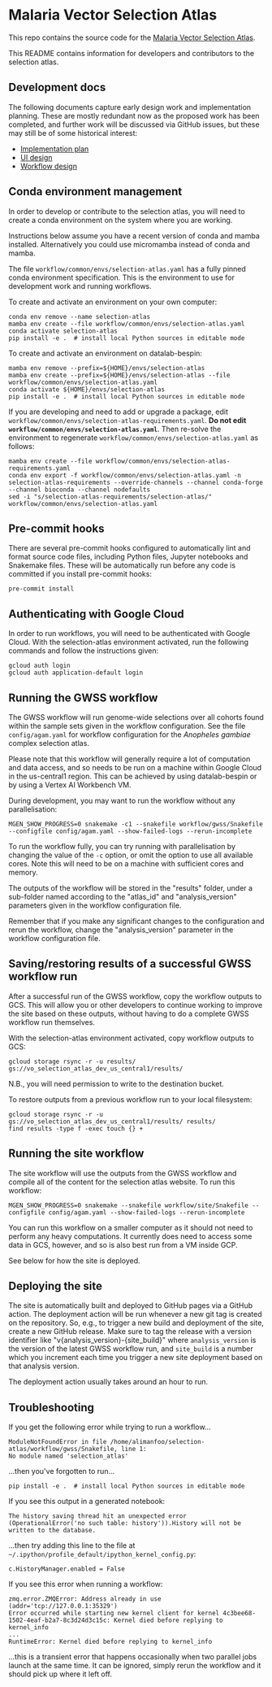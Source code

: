 # Malaria Vector Selection Atlas

This repo contains the source code for the [Malaria Vector Selection Atlas](https://anopheles-genomic-surveillance.github.io/selection-atlas/).

This README contains information for developers and contributors to the selection atlas.


## Development docs

The following documents capture early design work and implementation planning. These are mostly redundant now as the proposed work has been completed, and further work will be discussed via GitHub issues, but these may still be of some historical interest:

-   [Implementation plan](https://docs.google.com/document/d/1VvVZqIQWP8a2zH_CqTgKOp7_KotiJX8bcQ-RWfxiEj8/edit?usp=sharing)
-   [UI design](https://www.figma.com/file/k8lS8xUvYmPopMv1MpyYO0/Selection-atlas?node-id=3487%3A6008&t=bUqtIieBnHcFTzk3-1)
-   [Workflow design](https://miro.com/app/board/uXjVPlYc-lM=/?share_link_id=382195427430)


## Conda environment management

In order to develop or contribute to the selection atlas, you will need to create a conda environment on the system where you are working.

Instructions below assume you have a recent version of conda and mamba installed. Alternatively you could use micromamba instead of conda and mamba.

The file `workflow/common/envs/selection-atlas.yaml` has a fully pinned conda environment specification. This is the environment to use for development work and running workflows.

To create and activate an environment on your own computer:

```
conda env remove --name selection-atlas
mamba env create --file workflow/common/envs/selection-atlas.yaml
conda activate selection-atlas
pip install -e .  # install local Python sources in editable mode
```

To create and activate an environment on datalab-bespin:

```
mamba env remove --prefix=${HOME}/envs/selection-atlas
mamba env create --prefix=${HOME}/envs/selection-atlas --file workflow/common/envs/selection-atlas.yaml
conda activate ${HOME}/envs/selection-atlas
pip install -e .  # install local Python sources in editable mode
```

If you are developing and need to add or upgrade a package, edit `workflow/common/envs/selection-atlas-requirements.yaml`. **Do not edit `workflow/common/envs/selection-atlas.yaml`**. Then re-solve the environment to regenerate `workflow/common/envs/selection-atlas.yaml` as follows:

```
mamba env create --file workflow/common/envs/selection-atlas-requirements.yaml
conda env export -f workflow/common/envs/selection-atlas.yaml -n selection-atlas-requirements --override-channels --channel conda-forge --channel bioconda --channel nodefaults
sed -i "s/selection-atlas-requirements/selection-atlas/" workflow/common/envs/selection-atlas.yaml
```


## Pre-commit hooks

There are several pre-commit hooks configured to automatically lint and format source code files, including Python files, Jupyter notebooks and Snakemake files. These will be automatically run before any code is committed if you install pre-commit hooks:

```
pre-commit install
```


## Authenticating with Google Cloud

In order to run workflows, you will need to be authenticated with Google Cloud. With the selection-atlas environment activated, run the following commands and follow the instructions given:

```
gcloud auth login
gcloud auth application-default login
```


## Running the GWSS workflow

The GWSS workflow will run genome-wide selections over all cohorts found within the sample sets given in the workflow configuration. See the file `config/agam.yaml` for workflow configuration for the *Anopheles gambiae* complex selection atlas.

Please note that this workflow will generally require a lot of computation and data access, and so needs to be run on a machine within Google Cloud in the us-central1 region. This can be achieved by using datalab-bespin or by using a Vertex AI Workbench VM.

During development, you may want to run the workflow without any parallelisation:

```
MGEN_SHOW_PROGRESS=0 snakemake -c1 --snakefile workflow/gwss/Snakefile --configfile config/agam.yaml --show-failed-logs --rerun-incomplete
```

To run the workflow fully, you can try running with parallelisation by changing the value of the `-c` option, or omit the option to use all available cores. Note this will need to be on a machine with sufficient cores and memory.

The outputs of the workflow will be stored in the "results" folder, under a sub-folder named according to the "atlas_id" and "analysis_version" parameters given in the workflow configuration file.

Remember that if you make any significant changes to the configuration and rerun the workflow, change the "analysis_version" parameter in the workflow configuration file.


## Saving/restoring results of a successful GWSS workflow run

After a successful run of the GWSS workflow, copy the workflow outputs to GCS. This will allow you or other developers to continue working to improve the site based on these outputs, without having to do a complete GWSS workflow run themselves.

With the selection-atlas environment activated, copy workflow outputs to GCS:

```
gcloud storage rsync -r -u results/ gs://vo_selection_atlas_dev_us_central1/results/
```

N.B., you will need permission to write to the destination bucket.

To restore outputs from a previous workflow run to your local filesystem:

```
gcloud storage rsync -r -u gs://vo_selection_atlas_dev_us_central1/results/ results/
find results -type f -exec touch {} +
```


## Running the site workflow

The site workflow will use the outputs from the GWSS workflow and compile all of the content for the selection atlas website. To run this workflow:

```
MGEN_SHOW_PROGRESS=0 snakemake --snakefile workflow/site/Snakefile --configfile config/agam.yaml --show-failed-logs --rerun-incomplete
```

You can run this workflow on a smaller computer as it should not need to perform any heavy computations. It currently does need to access some data in GCS, however, and so is also best run from a VM inside GCP.

See below for how the site is deployed.


## Deploying the site

The site is automatically built and deployed to GitHub pages via a GitHub action. The deployment action will be run whenever a new git tag is created on the repository. So, e.g., to trigger a new build and deployment of the site, create a new GitHub release. Make sure to tag the release with a version identifier like "v{analysis_version}-{site_build}" where `analysis_version` is the version of the latest GWSS workflow run, and `site_build` is a number which you increment each time you trigger a new site deployment based on that analysis version.

The deployment action usually takes around an hour to run.


## Troubleshooting

If you get the following error while trying to run a workflow...

```
ModuleNotFoundError in file /home/alimanfoo/selection-atlas/workflow/gwss/Snakefile, line 1:
No module named 'selection_atlas'
```

...then you've forgotten to run...

```
pip install -e .  # install local Python sources in editable mode
```

If you see this output in a generated notebook:

```
The history saving thread hit an unexpected error (OperationalError('no such table: history')).History will not be written to the database.
```

...then try adding this line to the file at `~/.ipython/profile_default/ipython_kernel_config.py`:

```
c.HistoryManager.enabled = False
```

If you see this error when running a workflow:

```
zmq.error.ZMQError: Address already in use (addr='tcp://127.0.0.1:35329')
Error occurred while starting new kernel client for kernel 4c3bee68-1502-4eaf-b2a7-8c3d24d3c15c: Kernel died before replying to kernel_info
...
RuntimeError: Kernel died before replying to kernel_info
```

...this is a transient error that happens occasionally when two parallel jobs launch at the same time. It can be ignored, simply rerun the workflow and it should pick up where it left off.
